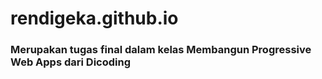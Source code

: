 # rendigeka.github.io
### Merupakan tugas final dalam kelas Membangun Progressive Web Apps dari Dicoding
